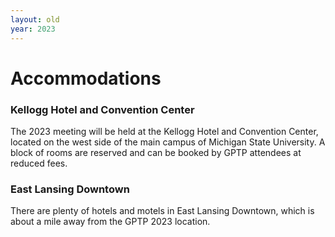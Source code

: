 ```yaml
---
layout: old
year: 2023
---
```


# Accommodations

### Kellogg Hotel and Convention Center
The 2023 meeting will be held at the Kellogg Hotel and Convention Center, located on the west side of the main campus of Michigan State University.
A block of rooms are reserved and can be booked by GPTP attendees at reduced fees.

### East Lansing Downtown
There are plenty of hotels and motels in East Lansing Downtown, which is about a mile away from the GPTP 2023 location.
